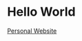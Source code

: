 # Hello World
[Personal Website](https://t0mas-gutierrez.notion.site/e23d07155611449483dc4b8c3d8c4335)
